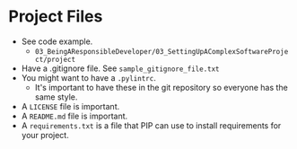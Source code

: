 # Project Files

* See code example.
  * `03_BeingAResponsibleDeveloper/03_SettingUpAComplexSoftwareProject/project`
* Have a .gitignore file. See `sample_gitignore_file.txt`
* You might want to have a `.pylintrc`.
  * It's important to have these in the git repository so everyone has the same style.
* A `LICENSE` file is important.
* A `README.md` file is important.
* A `requirements.txt` is a file that PIP can use to install requirements for your project.

